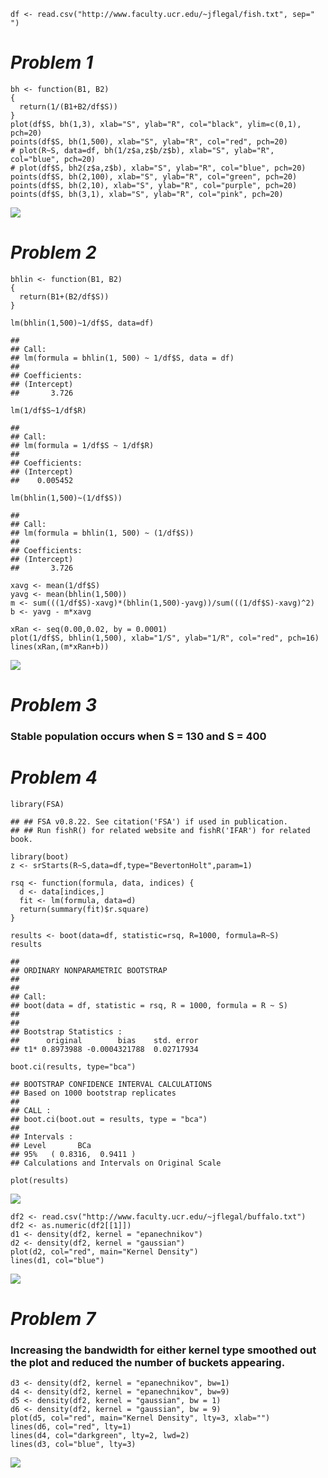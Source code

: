     df <- read.csv("http://www.faculty.ucr.edu/~jflegal/fish.txt", sep=" ")

***Problem 1***
===============

    bh <- function(B1, B2)
    {
      return(1/(B1+B2/df$S))
    }
    plot(df$S, bh(1,3), xlab="S", ylab="R", col="black", ylim=c(0,1), pch=20)
    points(df$S, bh(1,500), xlab="S", ylab="R", col="red", pch=20)
    # plot(R~S, data=df, bh(1/z$a,z$b/z$b), xlab="S", ylab="R", col="blue", pch=20)
    # plot(df$S, bh2(z$a,z$b), xlab="S", ylab="R", col="blue", pch=20)
    points(df$S, bh(2,100), xlab="S", ylab="R", col="green", pch=20)
    points(df$S, bh(2,10), xlab="S", ylab="R", col="purple", pch=20)
    points(df$S, bh(3,1), xlab="S", ylab="R", col="pink", pch=20)

![](AdityaKunapuli_HW7_files/figure-markdown_strict/unnamed-chunk-2-1.png)

***Problem 2***
===============

    bhlin <- function(B1, B2)
    {
      return(B1+(B2/df$S))
    }

    lm(bhlin(1,500)~1/df$S, data=df)

    ## 
    ## Call:
    ## lm(formula = bhlin(1, 500) ~ 1/df$S, data = df)
    ## 
    ## Coefficients:
    ## (Intercept)  
    ##       3.726

    lm(1/df$S~1/df$R)

    ## 
    ## Call:
    ## lm(formula = 1/df$S ~ 1/df$R)
    ## 
    ## Coefficients:
    ## (Intercept)  
    ##    0.005452

    lm(bhlin(1,500)~(1/df$S))

    ## 
    ## Call:
    ## lm(formula = bhlin(1, 500) ~ (1/df$S))
    ## 
    ## Coefficients:
    ## (Intercept)  
    ##       3.726

    xavg <- mean(1/df$S)
    yavg <- mean(bhlin(1,500))
    m <- sum(((1/df$S)-xavg)*(bhlin(1,500)-yavg))/sum(((1/df$S)-xavg)^2)
    b <- yavg - m*xavg

    xRan <- seq(0.00,0.02, by = 0.0001)
    plot(1/df$S, bhlin(1,500), xlab="1/S", ylab="1/R", col="red", pch=16)
    lines(xRan,(m*xRan+b))

![](AdityaKunapuli_HW7_files/figure-markdown_strict/unnamed-chunk-3-1.png)

***Problem 3***
===============

### Stable population occurs when S = 130 and S = 400

***Problem 4***
===============

    library(FSA)

    ## ## FSA v0.8.22. See citation('FSA') if used in publication.
    ## ## Run fishR() for related website and fishR('IFAR') for related book.

    library(boot)
    z <- srStarts(R~S,data=df,type="BevertonHolt",param=1)

    rsq <- function(formula, data, indices) {
      d <- data[indices,]  
      fit <- lm(formula, data=d)
      return(summary(fit)$r.square)
    } 

    results <- boot(data=df, statistic=rsq, R=1000, formula=R~S)
    results

    ## 
    ## ORDINARY NONPARAMETRIC BOOTSTRAP
    ## 
    ## 
    ## Call:
    ## boot(data = df, statistic = rsq, R = 1000, formula = R ~ S)
    ## 
    ## 
    ## Bootstrap Statistics :
    ##      original        bias    std. error
    ## t1* 0.8973988 -0.0004321788  0.02717934

    boot.ci(results, type="bca")

    ## BOOTSTRAP CONFIDENCE INTERVAL CALCULATIONS
    ## Based on 1000 bootstrap replicates
    ## 
    ## CALL : 
    ## boot.ci(boot.out = results, type = "bca")
    ## 
    ## Intervals : 
    ## Level       BCa          
    ## 95%   ( 0.8316,  0.9411 )  
    ## Calculations and Intervals on Original Scale

    plot(results)

![](AdityaKunapuli_HW7_files/figure-markdown_strict/unnamed-chunk-4-1.png)

    df2 <- read.csv("http://www.faculty.ucr.edu/~jflegal/buffalo.txt")
    df2 <- as.numeric(df2[[1]])
    d1 <- density(df2, kernel = "epanechnikov")
    d2 <- density(df2, kernel = "gaussian")
    plot(d2, col="red", main="Kernel Density")
    lines(d1, col="blue")

![](AdityaKunapuli_HW7_files/figure-markdown_strict/unnamed-chunk-5-1.png)

***Problem 7***
===============

### Increasing the bandwidth for either kernel type smoothed out the plot and reduced the number of buckets appearing.

    d3 <- density(df2, kernel = "epanechnikov", bw=1)
    d4 <- density(df2, kernel = "epanechnikov", bw=9)
    d5 <- density(df2, kernel = "gaussian", bw = 1)
    d6 <- density(df2, kernel = "gaussian", bw = 9)
    plot(d5, col="red", main="Kernel Density", lty=3, xlab="")
    lines(d6, col="red", lty=1)
    lines(d4, col="darkgreen", lty=2, lwd=2)
    lines(d3, col="blue", lty=3)

![](AdityaKunapuli_HW7_files/figure-markdown_strict/unnamed-chunk-6-1.png)
